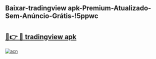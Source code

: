 
## Baixar-tradingview apk-Premium-Atualizado-Sem-Anúncio-Grátis-!5ppwc

# <h2><a href="https://andorid.site?title=tradingview_apk&ref=27">🔗👉 🔴 tradingview apk</a></h2>

[![acn](https://github.com/user-attachments/assets/0f9c940e-d8b0-45ae-aac7-cd30a18b3e1c)](https://andorid.site?title=tradingview_apk&ref=27)

